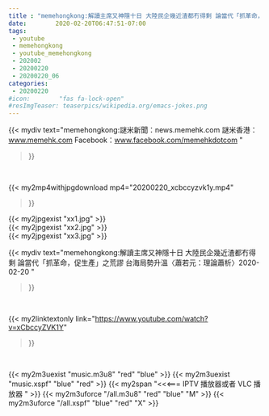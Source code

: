 ```yaml
---
title : "memehongkong:解讀主席又神隱十日 大陸民企幾近渣都冇得剩 論當代「抓革命，促生產」之荒謬 台海局勢升溫〈蕭若元：理論蕭析〉2020-02-20 "
date:        2020-02-20T06:47:51-07:00
tags:
 - youtube
 - memehongkong
 - youtube_memehongkong
 - 202002
 - 20200220
 - 20200220_06
categories:
 - 20200220
#icon:        "fas fa-lock-open"
#resImgTeaser: teaserpics/wikipedia.org/emacs-jokes.png
---
```


{{< mydiv text="memehongkong:謎米新聞：news.memehk.com 謎米香港： www.memehk.com Facebook：www.facebook.com/memehkdotcom "
>}}
<br>


{{< my2mp4withjpgdownload mp4="20200220_xcbccyzvk1y.mp4"
>}}

{{< my2jpgexist "xx1.jpg" >}}<br>
{{< my2jpgexist "xx2.jpg" >}}<br>
{{< my2jpgexist "xx3.jpg" >}}<br>



{{< mydiv text="memehongkong:解讀主席又神隱十日 大陸民企幾近渣都冇得剩 論當代「抓革命，促生產」之荒謬 台海局勢升溫〈蕭若元：理論蕭析〉2020-02-20 "
>}}
<br>

{{< my2linktextonly link="https://www.youtube.com/watch?v=xCbccyZVK1Y"
>}}


<br>

{{< my2m3uexist "music.m3u8" "red"  "blue" >}} {{< my2m3uexist "music.xspf" "blue" "red"  >}} {{< my2span "<<<=== IPTV 播放器或者 VLC 播放器 " >}} {{< my2m3uforce "/all.m3u8" "red"  "blue" "M" >}} {{< my2m3uforce "/all.xspf" "blue" "red"  "X" >}} 
